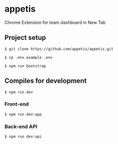# appetis
Chrome Extension for team dashboard in New Tab



## Project setup

```shell
$ git clone https://github.com/appetis/appetis.git

$ cp .env.example .env

$ npm run bootstrap
```


## Compiles for development

```shell
$ npm run dev
```

### Front-end
```Shell
$ npm run dev:app
```

### Back-end API
```Shell
$ npm run dev:api
```



